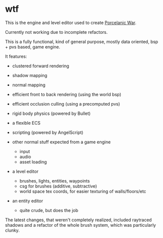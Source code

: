 # wtf

This is the engine and level editor used to create [Porcelanic War](https://gabrielcnoble.itch.io/porcelanic-war).

Currently not working due to incomplete refactors.

This is a fully functional, kind of general purpose, mostly data oriented, bsp + pvs based, game engine.

It features:
- clustered forward rendering
- shadow mapping
- normal mapping
- efficient front to back rendering (using the world bsp)
- efficient occlusion culling (using a precomputed pvs)
- rigid body physics (powered by Bullet)
- a flexible ECS
- scripting (powered by AngelScript)
- other normal stuff expected from a game engine
    - input
    - audio
    - asset loading

- a level editor
    - brushes, lights, entities, waypoints
    - csg for brushes (additive, subtractive)
    - world space tex coords, for easier texturing of walls/floors/etc

- an entity editor
    - quite crude, but does the job


The latest changes, that weren't completely realized, included raytraced shadows and a refactor of the whole brush system, which was particularly clunky.